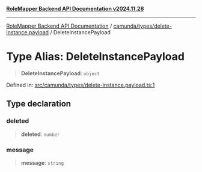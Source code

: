 [**RoleMapper Backend API Documentation v2024.11.28**](../../../../README.md)

***

[RoleMapper Backend API Documentation](../../../../modules.md) / [camunda/types/delete-instance.payload](../README.md) / DeleteInstancePayload

# Type Alias: DeleteInstancePayload

> **DeleteInstancePayload**: `object`

Defined in: [src/camunda/types/delete-instance.payload.ts:1](https://github.com/FlowCraft-AG/RoleMapper/blob/aa2b8d129f8bd1600fa58ea512b195a2a2308efd/backend/src/camunda/types/delete-instance.payload.ts#L1)

## Type declaration

### deleted

> **deleted**: `number`

### message

> **message**: `string`
